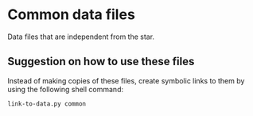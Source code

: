 # Common data files

Data files that are independent from the star.

## Suggestion on how to use these files

Instead of making copies of these files, create symbolic links to them by using the following shell command:

```shell
link-to-data.py common
```
